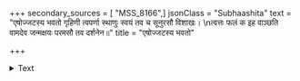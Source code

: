 +++
secondary_sources = [ "MSS_8166",]
jsonClass = "Subhaashita"
text = "एषोज्जटस्य भवतो गृहिणी त्वपर्णा स्थाणुः स्वयं तव च सूनुरसौ विशाखः।  \nत्वत्तः फलं क इह वाञ्छति वामदेव जन्मक्षयः परमसौ तव दर्शनेन॥"
title = "एषोज्जटस्य भवतो"

+++

<details><summary>Text</summary>

एषोज्जटस्य भवतो गृहिणी त्वपर्णा स्थाणुः स्वयं तव च सूनुरसौ विशाखः।  
त्वत्तः फलं क इह वाञ्छति वामदेव जन्मक्षयः परमसौ तव दर्शनेन॥
</details>
